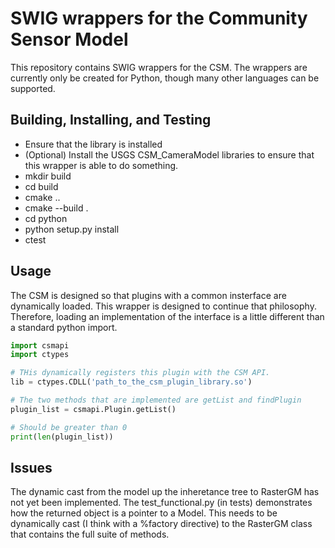 # SWIG wrappers for the Community Sensor Model

This repository contains SWIG wrappers for the CSM. The wrappers are currently
only be created for Python, though many other languages can be supported.

## Building, Installing, and Testing
- Ensure that the library is installed
- (Optional) Install the USGS CSM_CameraModel libraries to ensure that this
  wrapper is able to do something.
- mkdir build
- cd build
- cmake .. 
- cmake --build .
- cd python
- python setup.py install
- ctest

## Usage
The CSM is designed so that plugins with a common insterface are dynamically
loaded.  This wrapper is designed to continue that philosophy. Therefore,
loading an implementation of the interface is a little different than a
standard python import.

```python
import csmapi
import ctypes

# THis dynamically registers this plugin with the CSM API.
lib = ctypes.CDLL('path_to_the_csm_plugin_library.so')

# The two methods that are implemented are getList and findPlugin
plugin_list = csmapi.Plugin.getList()

# Should be greater than 0
print(len(plugin_list))
```

## Issues
The dynamic cast from the model up the inheretance tree to RasterGM has not
yet been implemented.  The test_functional.py (in tests) demonstrates how the
returned object is a pointer to a Model. This needs to be dynamically cast (I
think with a %factory directive) to the RasterGM class that contains the full
suite of methods.


```

